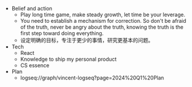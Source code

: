 - Belief and action
	- Play long time game, make steady growth, let time be your leverage.
	- You need to establish a mechanism for correction. So don't be afraid of the truth, never be angry about the truth, knowing the truth is the first step toward doing everything.
	- 设定明确的目标，专注于更少的事情，研究更基本的问题。
- Tech
	- React
	- Knowledge to ship my personal product
	- CS essence
- Plan
	- logseq://graph/vincent-logseq?page=2024%20Q1%20Plan